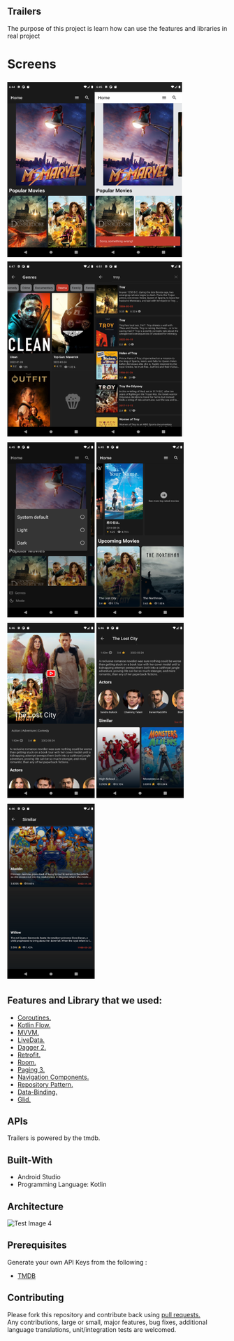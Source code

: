 ## Trailers 
The purpose of this project is learn how can use the features and libraries in real project


# Screens
<img src="/img/Screenshot1.png" vspace="5" align= "left" height="400" width="200">
<img src="/img/Screenshot2.png" vspace="5" align= "left"  height="400" width="200" >
<img src="/img/Screenshot3.png" vspace="5" height="400" width="200" >
<img src="/img/Screenshot4.png" vspace="5" align= "left" height="400" width="200" >
<img src="/img/Screenshot5.png" align= "5" vspace="5" height="400" width="200" >
<img src="/img/Screenshot6.png" vspace="5" height="400" width="200" >
<img src="/img/Screenshot7.png" vspace="5" height="400" width="200" >
<img src="/img/Screenshot8.png" vspace="5" height="400" width="200" >
<img src="/img/Screenshot9.png" vspace="5" height="400" width="200" >


## Features and Library that we used:
- <a href="https://developer.android.com/kotlin/coroutines">Coroutines.</a>
- <a href="https://developer.android.com/kotlin/flow">Kotlin Flow.</a>
- <a href="https://developer.android.com/topic/libraries/architecture/viewmodel">MVVM.</a>
- <a href="https://developer.android.com/topic/libraries/architecture/livedata">LiveData.</a>
- <a href="https://github.com/codepath/android_guides/wiki/Dependency-Injection-with-Dagger-2">Dagger 2.</a>
- <a href="https://github.com/square/retrofit">Retrofit.</a>
- <a href="https://developer.android.com/training/data-storage/room">Room.</a>
- <a href="https://developer.android.com/topic/libraries/architecture/paging/v3-migration">Paging 3.</a>
- <a href="https://developer.android.com/guide/navigation/navigation-getting-started">Navigation Components.</a>
- <a href="https://developer.android.com/topic/architecture">Repository Pattern.</a>
- <a href="https://developer.android.com/topic/libraries/data-binding">Data-Binding.</a>
- <a href="https://github.com/bumptech/glide">Glid.</a>


## APIs
Trailers is powered by the tmdb.

## Built-With
- Android Studio
- Programming Language: Kotlin

## Architecture

![Test Image 4](https://developer.android.com/topic/libraries/architecture/images/final-architecture.png)


## Prerequisites
Generate your own API Keys from  the following : 

<ul>
<li><a href = 'https://www.themoviedb.org/documentation/api'>TMDB</a>
</ul>

## Contributing

Please fork this repository and contribute back using <a href="https://github.com/sajadio/Trailers-MDB/pulls">pull requests.</a><br>
Any contributions, large or small, major features, bug fixes, additional language translations, unit/integration tests are welcomed.
